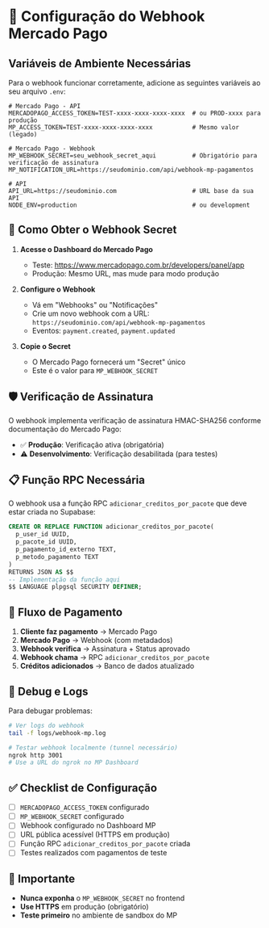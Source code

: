 # 🔧 Configuração do Webhook Mercado Pago

## Variáveis de Ambiente Necessárias

Para o webhook funcionar corretamente, adicione as seguintes variáveis ao seu arquivo `.env`:

```env
# Mercado Pago - API
MERCADOPAGO_ACCESS_TOKEN=TEST-xxxx-xxxx-xxxx-xxxx  # ou PROD-xxxx para produção
MP_ACCESS_TOKEN=TEST-xxxx-xxxx-xxxx-xxxx           # Mesmo valor (legado)

# Mercado Pago - Webhook
MP_WEBHOOK_SECRET=seu_webhook_secret_aqui          # Obrigatório para verificação de assinatura
MP_NOTIFICATION_URL=https://seudominio.com/api/webhook-mp-pagamentos

# API
API_URL=https://seudominio.com                     # URL base da sua API
NODE_ENV=production                                # ou development
```

## 🔑 Como Obter o Webhook Secret

1. **Acesse o Dashboard do Mercado Pago**
   - Teste: https://www.mercadopago.com.br/developers/panel/app
   - Produção: Mesmo URL, mas mude para modo produção

2. **Configure o Webhook**
   - Vá em "Webhooks" ou "Notificações"
   - Crie um novo webhook com a URL: `https://seudominio.com/api/webhook-mp-pagamentos`
   - Eventos: `payment.created`, `payment.updated`

3. **Copie o Secret**
   - O Mercado Pago fornecerá um "Secret" único
   - Este é o valor para `MP_WEBHOOK_SECRET`

## 🛡️ Verificação de Assinatura

O webhook implementa verificação de assinatura HMAC-SHA256 conforme documentação do Mercado Pago:

- ✅ **Produção**: Verificação ativa (obrigatória)
- ⚠️ **Desenvolvimento**: Verificação desabilitada (para testes)

## 📋 Função RPC Necessária

O webhook usa a função RPC `adicionar_creditos_por_pacote` que deve estar criada no Supabase:

```sql
CREATE OR REPLACE FUNCTION adicionar_creditos_por_pacote(
  p_user_id UUID,
  p_pacote_id UUID,
  p_pagamento_id_externo TEXT,
  p_metodo_pagamento TEXT
)
RETURNS JSON AS $$
-- Implementação da função aqui
$$ LANGUAGE plpgsql SECURITY DEFINER;
```

## 🔄 Fluxo de Pagamento

1. **Cliente faz pagamento** → Mercado Pago
2. **Mercado Pago** → Webhook (com metadados)
3. **Webhook verifica** → Assinatura + Status aprovado
4. **Webhook chama** → RPC `adicionar_creditos_por_pacote`
5. **Créditos adicionados** → Banco de dados atualizado

## 🐛 Debug e Logs

Para debugar problemas:

```bash
# Ver logs do webhook
tail -f logs/webhook-mp.log

# Testar webhook localmente (tunnel necessário)
ngrok http 3001
# Use a URL do ngrok no MP Dashboard
```

## ✅ Checklist de Configuração

- [ ] `MERCADOPAGO_ACCESS_TOKEN` configurado
- [ ] `MP_WEBHOOK_SECRET` configurado
- [ ] Webhook configurado no Dashboard MP
- [ ] URL pública acessível (HTTPS em produção)
- [ ] Função RPC `adicionar_creditos_por_pacote` criada
- [ ] Testes realizados com pagamentos de teste

## 🚨 Importante

- **Nunca exponha** o `MP_WEBHOOK_SECRET` no frontend
- **Use HTTPS** em produção (obrigatório)
- **Teste primeiro** no ambiente de sandbox do MP 